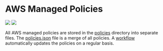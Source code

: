 # AWS Managed Policies

![](https://shields.io/date/1712557968.svg?label=last%20run)
![](https://shields.io/date/1712557968.svg?label=last%20updated)

All AWS managed policies are stored in the [policies](policies) directory into
separate files. The [policies.json](policies/policies.json) file is a merge of
all policies. A [workflow](.github/workflows/list-policies.yaml) automatically
updates the policies on a regular basis.

